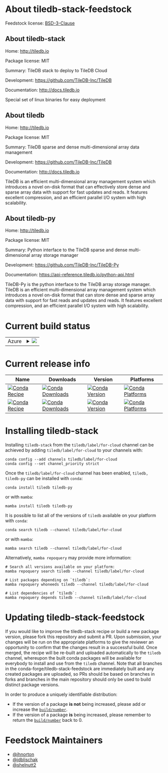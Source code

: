 About tiledb-stack-feedstock
============================

Feedstock license: [BSD-3-Clause](https://github.com/conda-forge/tiledb-stack-feedstock/blob/main/LICENSE.txt)


About tiledb-stack
------------------

Home: http://tiledb.io

Package license: MIT

Summary: TileDB stack to deploy to TileDB Cloud

Development: https://github.com/TileDB-Inc/TileDB

Documentation: http://docs.tiledb.io

Special set of linux binaries for easy deployment


About tiledb
------------

Home: http://tiledb.io

Package license: MIT

Summary: TileDB sparse and dense multi-dimensional array data management

Development: https://github.com/TileDB-Inc/TileDB

Documentation: http://docs.tiledb.io

TileDB is an efficient multi-dimensional array management system which introduces
a novel on-disk format that can effectively store dense and sparse array data with
support for fast updates and reads. It features excellent compression, and an efficient
parallel I/O system with high scalability.


About tiledb-py
---------------

Home: http://tiledb.io

Package license: MIT

Summary: Python interface to the TileDB sparse and dense multi-dimensional array storage manager

Development: https://github.com/TileDB-Inc/TileDB-Py

Documentation: https://api-reference.tiledb.io/python-api.html

TileDB-Py is the python interface to the TileDB array storage manager.
TileDB  is an efficient multi-dimensional array management system which introduces
a novel on-disk format that can store dense and sparse array data with
support for fast reads and updates and reads. It features excellent compression, and an efficient
parallel I/O system with high scalability.


Current build status
====================


<table>
    
  <tr>
    <td>Azure</td>
    <td>
      <details>
        <summary>
          <a href="https://dev.azure.com/conda-forge/feedstock-builds/_build/latest?definitionId=&branchName=main">
            <img src="https://dev.azure.com/conda-forge/feedstock-builds/_apis/build/status/tiledb-stack-feedstock?branchName=main">
          </a>
        </summary>
        <table>
          <thead><tr><th>Variant</th><th>Status</th></tr></thead>
          <tbody><tr>
              <td>linux_64</td>
              <td>
                <a href="https://dev.azure.com/conda-forge/feedstock-builds/_build/latest?definitionId=&branchName=main">
                  <img src="https://dev.azure.com/conda-forge/feedstock-builds/_apis/build/status/tiledb-stack-feedstock?branchName=main&jobName=linux&configuration=linux%20linux_64_" alt="variant">
                </a>
              </td>
            </tr>
          </tbody>
        </table>
      </details>
    </td>
  </tr>
</table>

Current release info
====================

| Name | Downloads | Version | Platforms |
| --- | --- | --- | --- |
| [![Conda Recipe](https://img.shields.io/badge/recipe-tiledb-green.svg)](https://anaconda.org/tiledb/tiledb) | [![Conda Downloads](https://img.shields.io/conda/dn/tiledb/tiledb.svg)](https://anaconda.org/tiledb/tiledb) | [![Conda Version](https://img.shields.io/conda/vn/tiledb/tiledb.svg)](https://anaconda.org/tiledb/tiledb) | [![Conda Platforms](https://img.shields.io/conda/pn/tiledb/tiledb.svg)](https://anaconda.org/tiledb/tiledb) |
| [![Conda Recipe](https://img.shields.io/badge/recipe-tiledb--py-green.svg)](https://anaconda.org/tiledb/tiledb-py) | [![Conda Downloads](https://img.shields.io/conda/dn/tiledb/tiledb-py.svg)](https://anaconda.org/tiledb/tiledb-py) | [![Conda Version](https://img.shields.io/conda/vn/tiledb/tiledb-py.svg)](https://anaconda.org/tiledb/tiledb-py) | [![Conda Platforms](https://img.shields.io/conda/pn/tiledb/tiledb-py.svg)](https://anaconda.org/tiledb/tiledb-py) |

Installing tiledb-stack
=======================

Installing `tiledb-stack` from the `tiledb/label/for-cloud` channel can be achieved by adding `tiledb/label/for-cloud` to your channels with:

```
conda config --add channels tiledb/label/for-cloud
conda config --set channel_priority strict
```

Once the `tiledb/label/for-cloud` channel has been enabled, `tiledb, tiledb-py` can be installed with `conda`:

```
conda install tiledb tiledb-py
```

or with `mamba`:

```
mamba install tiledb tiledb-py
```

It is possible to list all of the versions of `tiledb` available on your platform with `conda`:

```
conda search tiledb --channel tiledb/label/for-cloud
```

or with `mamba`:

```
mamba search tiledb --channel tiledb/label/for-cloud
```

Alternatively, `mamba repoquery` may provide more information:

```
# Search all versions available on your platform:
mamba repoquery search tiledb --channel tiledb/label/for-cloud

# List packages depending on `tiledb`:
mamba repoquery whoneeds tiledb --channel tiledb/label/for-cloud

# List dependencies of `tiledb`:
mamba repoquery depends tiledb --channel tiledb/label/for-cloud
```




Updating tiledb-stack-feedstock
===============================

If you would like to improve the tiledb-stack recipe or build a new
package version, please fork this repository and submit a PR. Upon submission,
your changes will be run on the appropriate platforms to give the reviewer an
opportunity to confirm that the changes result in a successful build. Once
merged, the recipe will be re-built and uploaded automatically to the
`tiledb` channel, whereupon the built conda packages will be available for
everybody to install and use from the `tiledb` channel.
Note that all branches in the conda-forge/tiledb-stack-feedstock are
immediately built and any created packages are uploaded, so PRs should be based
on branches in forks and branches in the main repository should only be used to
build distinct package versions.

In order to produce a uniquely identifiable distribution:
 * If the version of a package **is not** being increased, please add or increase
   the [``build/number``](https://docs.conda.io/projects/conda-build/en/latest/resources/define-metadata.html#build-number-and-string).
 * If the version of a package **is** being increased, please remember to return
   the [``build/number``](https://docs.conda.io/projects/conda-build/en/latest/resources/define-metadata.html#build-number-and-string)
   back to 0.

Feedstock Maintainers
=====================

* [@ihnorton](https://github.com/ihnorton/)
* [@jdblischak](https://github.com/jdblischak/)
* [@shelnutt2](https://github.com/shelnutt2/)

